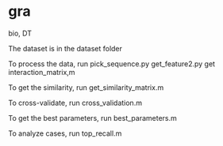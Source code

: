 # gra
bio, DT

The dataset is in the dataset folder

To process the data, run pick_sequence.py get_feature2.py get interaction_matrix,m

To get the similarity, run get_similarity_matrix.m

To cross-validate, run cross_validation.m

To get the best parameters, run best_parameters.m

To analyze cases, run top_recall.m
